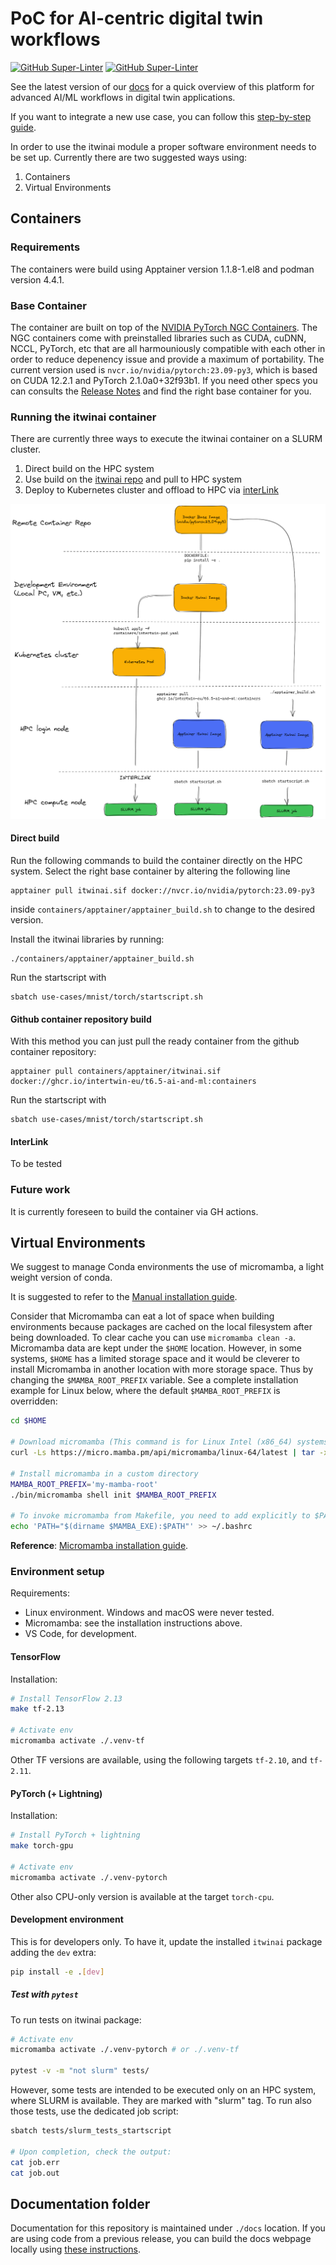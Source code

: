 # PoC for AI-centric digital twin workflows

[![GitHub Super-Linter](https://github.com/interTwin-eu/T6.5-AI-and-ML/actions/workflows/lint.yml/badge.svg)](https://github.com/marketplace/actions/super-linter)
[![GitHub Super-Linter](https://github.com/interTwin-eu/T6.5-AI-and-ML/actions/workflows/check-links.yml/badge.svg)](https://github.com/marketplace/actions/markdown-link-check)

See the latest version of our [docs](https://intertwin-eu.github.io/T6.5-AI-and-ML/)
for a quick overview of this platform for advanced AI/ML workflows in digital twin applications.

If you want to integrate a new use case, you can follow this
[step-by-step guide](https://intertwin-eu.github.io/T6.5-AI-and-ML/docs/How-to-use-this-software.html).

In order to use the itwinai module a proper software environment needs to be set up. Currently there are two suggested ways using:
1. Containers
2. Virtual Environments

## Containers

### Requirements

The containers were build using Apptainer version 1.1.8-1.el8 and podman version 4.4.1.

### Base Container

The container are built on top of the [NVIDIA PyTorch NGC Containers](https://catalog.ngc.nvidia.com/orgs/nvidia/containers/pytorch). The NGC containers come with preinstalled libraries such as CUDA, cuDNN, NCCL, PyTorch, etc that are all harmouniously compatible with each other in order to reduce depenency issue and provide a maximum of portability. The current version used is ```nvcr.io/nvidia/pytorch:23.09-py3```, which is based on CUDA 12.2.1 and PyTorch 2.1.0a0+32f93b1.
If you need other specs you can consults the [Release Notes](https://docs.nvidia.com/deeplearning/frameworks/pytorch-release-notes/index.html) and find the right base container for you.


### Running the itwinai container

There are currently three ways to execute the itwinai container on a SLURM cluster.

1. Direct build on the HPC system
2. Use build on the [itwinai repo](https://github.com/interTwin-eu/itwinai/pkgs/container/t6.5-ai-and-ml) and pull to HPC system
3. Deploy to Kubernetes cluster and offload to HPC via [interLink](https://github.com/interTwin-eu/interLink)

![container workflow](docs/docs/img/containers.png) 

#### Direct build
Run the following commands to build the container directly on the HPC system. Select the right base container by altering the following line 
```
apptainer pull itwinai.sif docker://nvcr.io/nvidia/pytorch:23.09-py3
```
inside ```containers/apptainer/apptainer_build.sh``` to change to the desired version.

Install the itwinai libraries by running:
```
./containers/apptainer/apptainer_build.sh
```

Run the startscript with 
```
sbatch use-cases/mnist/torch/startscript.sh
```

#### Github container repository build
With this method you can just pull the ready container from the github container repository:
```
apptainer pull containers/apptainer/itwinai.sif docker://ghcr.io/intertwin-eu/t6.5-ai-and-ml:containers
```

Run the startscript with 
```
sbatch use-cases/mnist/torch/startscript.sh
```

#### InterLink
To be tested


### Future work
It is currently foreseen to build the container via GH actions.


## Virtual Environments
We suggest to manage Conda environments the use of micromamba, a light weight version of conda.

It is suggested to refer to the
[Manual installation guide](https://mamba.readthedocs.io/en/latest/micromamba-installation.html#umamba-install).

Consider that Micromamba can eat a lot of space when building environments because packages are cached on
the local filesystem after being downloaded. To clear cache you can use `micromamba clean -a`.
Micromamba data are kept under the `$HOME` location. However, in some systems, `$HOME` has a limited storage
space and it would be cleverer to install Micromamba in another location with more storage space.
Thus by changing the `$MAMBA_ROOT_PREFIX` variable. See a complete installation example for Linux below, where the
default `$MAMBA_ROOT_PREFIX` is overridden:

```bash
cd $HOME

# Download micromamba (This command is for Linux Intel (x86_64) systems. Find the right one for your system!)
curl -Ls https://micro.mamba.pm/api/micromamba/linux-64/latest | tar -xvj bin/micromamba

# Install micromamba in a custom directory
MAMBA_ROOT_PREFIX='my-mamba-root'
./bin/micromamba shell init $MAMBA_ROOT_PREFIX

# To invoke micromamba from Makefile, you need to add explicitly to $PATH
echo 'PATH="$(dirname $MAMBA_EXE):$PATH"' >> ~/.bashrc
```

**Reference**: [Micromamba installation guide](https://mamba.readthedocs.io/en/latest/installation.html#micromamba).


### Environment setup

Requirements:

- Linux environment. Windows and macOS were never tested.
- Micromamba: see the installation instructions above.
- VS Code, for development.

#### TensorFlow

Installation:

```bash
# Install TensorFlow 2.13
make tf-2.13

# Activate env
micromamba activate ./.venv-tf
```

Other TF versions are available, using the following targets `tf-2.10`, and `tf-2.11`.

#### PyTorch (+ Lightning)

Installation:

```bash
# Install PyTorch + lightning
make torch-gpu

# Activate env
micromamba activate ./.venv-pytorch
```

Other also CPU-only version is available at the target `torch-cpu`.

#### Development environment

This is for developers only. To have it, update the installed `itwinai` package
adding the `dev` extra:

```bash
pip install -e .[dev]
```

##### Test with `pytest`

To run tests on itwinai package:

```bash
# Activate env
micromamba activate ./.venv-pytorch # or ./.venv-tf

pytest -v -m "not slurm" tests/ 
```

However, some tests are intended to be executed only on an HPC system,
where SLURM is available. They are marked with "slurm" tag. To run also
those tests, use the dedicated job script:

```bash
sbatch tests/slurm_tests_startscript

# Upon completion, check the output:
cat job.err
cat job.out
```

## Documentation folder

Documentation for this repository is maintained under `./docs` location.
If you are using code from a previous release, you can build the docs webpage
locally using [these instructions](docs/README#building-and-previewing-your-site-locally).

